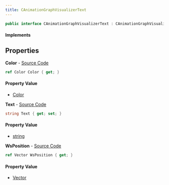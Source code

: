 ```yaml
---
title: CAnimationGraphVisualizerText
---
```


```csharp
public interface CAnimationGraphVisualizerText : CAnimationGraphVisualizerPrimitiveBase, ISchemaClass<CAnimationGraphVisualizerPrimitiveBase>, ISchemaClass<CAnimationGraphVisualizerText>, ISchemaField, ISchemaClass, INativeHandle
```

#### Implements

## Properties

**Color** - [Source Code](https://github.com/swiftly-solution/swiftlys2/blob/main/managed/src/SwiftlyS2.Generated/Schemas/Interfaces/CAnimationGraphVisualizerText.cs#L18)

```csharp
ref Color Color { get; }
```

#### Property Value

- [Color](/docs/api/shared/natives/color)

**Text** - [Source Code](https://github.com/swiftly-solution/swiftlys2/blob/main/managed/src/SwiftlyS2.Generated/Schemas/Interfaces/CAnimationGraphVisualizerText.cs#L20)

```csharp
string Text { get; set; }
```

#### Property Value

- [string](https://learn.microsoft.com/dotnet/api/system.string)

**WsPosition** - [Source Code](https://github.com/swiftly-solution/swiftlys2/blob/main/managed/src/SwiftlyS2.Generated/Schemas/Interfaces/CAnimationGraphVisualizerText.cs#L16)

```csharp
ref Vector WsPosition { get; }
```

#### Property Value

- [Vector](/docs/api/shared/natives/vector)

